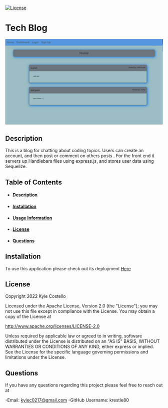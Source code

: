[![License](https://img.shields.io/badge/License-Apache%202.0-blue.svg)](https://opensource.org/licenses/Apache-2.0) 
# Tech Blog
![TechBlog](./techBlogPic.png)
## Description
This is a blog for chatting about coding topics. Users can create an account, and then post or comment on others posts . For the front end it servers up Handlebars files using express.js, and stores user data using Sequelize.
## Table of Contents
- #### [Description](##-description)
- #### [Installation](##-Installation)
- #### [Usage Information](##-usage-information)
- #### [License](##-license)
- #### [Questions](##-questions)



## Installation
To use this application please check out its deployment [Here](https://quiet-island-67445.herokuapp.com/)

## License
Copyright  2022  Kyle Costello
 
 Licensed under the Apache License, Version 2.0 (the "License");
 you may not use this file except in compliance with the License.
 You may obtain a copy of the License at
 
 http://www.apache.org/licenses/LICENSE-2.0
 
 Unless required by applicable law or agreed to in writing, software
 distributed under the License is distributed on an "AS IS" BASIS,
 WITHOUT WARRANTIES OR CONDITIONS OF ANY KIND, either express or implied.
 See the License for the specific language governing permissions and
 limitations under the License.

## Questions
If you have any questions regarding this project please feel free to reach out at 

-Email: kylec0217@gmail.com 
-GitHub Username: krestle80 